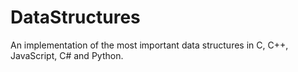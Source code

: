 # DataStructures #

An implementation of the most important data structures in C, C++, JavaScript, C# and Python.
